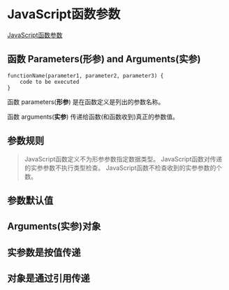 # JavaScript函数参数

[JavaScript函数参数](http://www.w3schools.com/js/js_function_parameters.asp) 

## 函数 Parameters(**形参**) and Arguments(**实参**)

```code
functionName(parameter1, parameter2, parameter3) {
    code to be executed
}
``` 
函数 parameters(**形参**) 是在函数定义是列出的参数名称。

函数 arguments(**实参**) 传递给函数(和函数收到)真正的参数值。



## 参数规则
> JavaScript函数定义不为形参参数指定数据类型。
  JavaScript函数对传递的实参参数不执行类型检查。
  JavaScript函数不检查收到的实参参数的个数。

## 参数默认值

## Arguments(**实参**)对象


## 实参数是按值传递




## 对象是通过引用传递




























